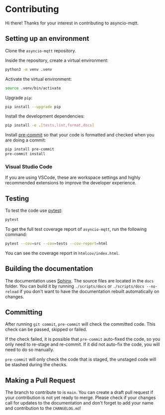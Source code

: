 # Contributing

Hi there! Thanks for your interest in contributing to asyncio-mqtt.

## Setting up an environment

Clone the `asyncio-mqtt` repository.

Inside the repository, create a virtual environment:

```bash
python3 -m venv .venv
```

Activate the virtual environment:

```bash
source .venv/bin/activate
```

Upgrade `pip`:

```bash
pip install --upgrade pip
```

Install the development dependencies:

```bash
pip install -e .[tests,lint,format,docs]
```

Install [pre-commit](https://pre-commit.com/) so that your code is formatted and checked when you are doing a commit:

```bash
pip install pre-commit
pre-commit install
```

### Visual Studio Code

If you are using VSCode, these are workspace settings and highly recommended extensions to improve the developer experience.

## Testing

To test the code use [pytest](https://docs.pytest.org/en/7.1.x/):

```bash
pytest
```

To get the full test coverage report of `asyncio-mqtt`, run the following command:

```bash
pytest --cov=src --cov=tests --cov-report=html
```

You can see the coverage report in `htmlcov/index.html`.

## Building the documentation

The documentation uses [Sphinx](https://www.sphinx-doc.org/en/master/). The source files are located in the `docs` folder. You can build it by running `./scripts/docs` or `./scripts/docs --no-reload` if you don't want to have the documentation rebuilt automatically on changes.

## Committing

After running `git commit`, `pre-commit` will check the committed code. This check can be passed, skipped or failed.

If the check failed, it is possible that `pre-commit` auto-fixed the code, so you only need to re-stage and re-commit. If it did not auto-fix the code, you will need to do so manually.

`pre-commit` will only check the code that is staged, the unstaged code will be stashed during the checks.

## Making a Pull Request

The branch to contribute to is `main`. You can create a draft pull request if your contribution is not yet ready to merge. Please check if your changes call for updates to the documentation and don't forget to add your name and contribution to the `CHANGELOG.md`!
